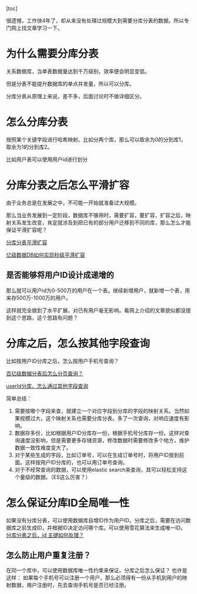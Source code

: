 [toc]

很遗憾，工作快4年了，却从来没有处理过规模大到需要分库分表的数据。所以专门网上找文章学习一下。



# 为什么需要分库分表

关系数据库，当单表数据量达到千万级别，效率便会明显变低。

但是分表不能提升数据库的单点并发量，所以可以分库。

分库分表从原理上来说，差不多，后面讨论时不做详细区分。

# 怎么分库分表

按照某个关键字段进行哈希映射。比如分两个库，那么可以取余为0的分到库1，取余为1的分到库2。

比如用户表可以使用用户id进行划分

# 分库分表之后怎么平滑扩容

由于业务总是在发展之中，不可能一开始就准备过大规模。

那么当业务发展到一定阶段，数据库不够用时，需要扩容，要扩容，扩容之后，映射关系发生改变，肯定就涉及到把已有的部分用户迁移到不同的库，那么怎么才能保证平滑扩容呢？

[分库分表平滑扩容](https://www.cnblogs.com/barrywxx/p/11532122.html)

[亿级数据DB如何实现秒级平滑扩容](https://zhuanlan.zhihu.com/p/109711210)

## 是否能够将用户ID设计成递增的

那么就可以用户id为0-500万的用户在一个表。继续新增用户，就新增一个表，用来存500万-1000万的用户。

这样就完全做到了水平扩展，对已有用户毫无影响。看网上介绍的文章貌似都没提到这个思路，这个思路有问题？

# 分库之后，怎么按其他字段查询
比如按用户ID分库之后，怎么按用户手机号查询？

[百亿级数据分表后怎么分页查询？](https://segmentfault.com/a/1190000037776663)

[userId分库，怎么通过其他字段查询](https://blog.csdn.net/Melod_bc/article/details/70225250)

简单总结：
1. 需要按哪个字段来查，就建立一个对应字段到分库的字段的映射关系。当然如果规模过大，这个映射关系也需要分库分表。多了一次查询，对响应速度有影响。
2. 数据存多份，比如根据用户ID分库存一份，根据手机号分库存一份。这样对查询速度没影响，但是需要更多存储资源，修改数据时需要修改多个地方，维护数据一致性难度变大了。
3. 对于某些生成的字段，比如订单号，可以在生成订单号时，将用户ID放到前面。这样按用户ID分库的，也可以用订单号查询。
4. 对于不经常查询的数据，可以使用elastic search来查询，其可以轻松支持这个量级的数据。（ES这么厉害？）

# 怎么保证分库ID全局唯一性
如果没有分库分表，可以使用数据库自增ID作为用户ID。分库之后，需要在访问数据库之前生成ID，并根据ID决定访问哪个库。可以使用雪花算法来生成唯一ID。
[分库分表之后，id 主键如何处理？](https://zhuanlan.zhihu.com/p/54838983)
## 怎么防止用户重复注册？
在同一个库中，可以使用数据库唯一性约束来保证。分库之后怎么保证？
也许是这样：
如果每个手机号可以注册一个用户，那么必须得有一份从手机到用户的映射数据，用户注册时，先去查询手机号是否已经注册。
